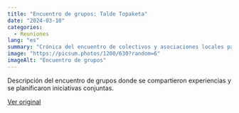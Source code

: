 ```yaml
---
title: "Encuentro de grupos: Talde Topaketa"
date: "2024-03-10"
categories:
  - Reuniones
lang: "es"
summary: "Crónica del encuentro de colectivos y asociaciones locales para intercambiar proyectos."
image: "https://picsum.photos/1200/630?random=6"
imageAlt: "Encuentro de grupos"
---
```


Descripción del encuentro de grupos donde se compartieron experiencias y se planificaron iniciativas conjuntas.

[Ver original]({{original_url}})
